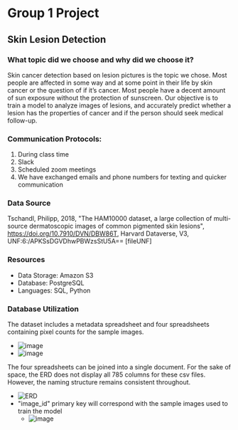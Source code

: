 # Group 1 Project
## Skin Lesion Detection

### What topic did we choose and why did we choose it?

Skin cancer detection based on lesion pictures is the topic we chose. Most people are affected in some way and at some point in their life by skin cancer or the question of if it’s cancer. Most people have a decent amount of sun exposure without the protection of sunscreen. Our objective is to train a model to analyze images of lesions, and accurately predict whether a lesion has the properties of cancer and if the person should seek medical follow-up.

### Communication Protocols:

1.	During class time
2.	Slack
3.	Scheduled zoom meetings
4.	We have exchanged emails and phone numbers for texting and quicker communication

### Data Source
Tschandl, Philipp, 2018, "The HAM10000 dataset, a large collection of multi-source dermatoscopic images of common pigmented skin lesions", https://doi.org/10.7910/DVN/DBW86T, Harvard Dataverse, V3, UNF:6:/APKSsDGVDhwPBWzsStU5A== [fileUNF]

### Resources
- Data Storage: Amazon S3
- Database: PostgreSQL
- Languages: SQL, Python

### Database Utilization
The dataset includes a metadata spreadsheet and four spreadsheets containing pixel counts for the sample images.
  - ![image](https://user-images.githubusercontent.com/83254435/133031814-8f12f8e6-ceb9-41ed-ad26-154fc2361f18.png)
  - ![image](https://user-images.githubusercontent.com/83254435/133032037-62079814-8191-4fb4-af83-dcf6787781c4.png)

The four spreadsheets can be joined into a single document. For the sake of space, the ERD does not display all 785 columns for these csv files. However, the naming structure remains consistent throughout.
  - ![ERD](https://user-images.githubusercontent.com/83254435/133032192-a65346b6-0e47-4d41-9100-db98e9fc2aa2.png)
  - "image_id" primary key will correspond with the sample images used to train the model
    - ![image](https://user-images.githubusercontent.com/83254435/133032897-c36a3ad6-4f19-4b90-a20b-4151f02566e7.png)
 
